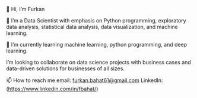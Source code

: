 👋 Hi, I’m Furkan

👀 I’m a Data Scientist with emphasis on Python programming, exploratory data analysis, statistical data analysis, data visualization, and machine learning.

🌱 I’m currently learning machine learning, python programming, and deep learning.

 I’m looking to collaborate on data science projects with business cases and data-driven solutions for businesses of all sizes.

📫 How to reach me
email: furkan.bahat61@gmail.com
LinkedIn: (https://www.linkedin.com/in/fbahat/)

<!--
**fbahat/fbahat** is a ✨ _special_ ✨ repository because its `README.md` (this file) appears on your GitHub profile.

Here are some ideas to get you started:

- 🔭 I’m currently working on ...
- 🌱 I’m currently learning ...
- 👯 I’m looking to collaborate on ...
- 🤔 I’m looking for help with ...
- 💬 Ask me about ...
- 📫 How to reach me: ...
- 😄 Pronouns: ...
- ⚡ Fun fact: ...
-->
